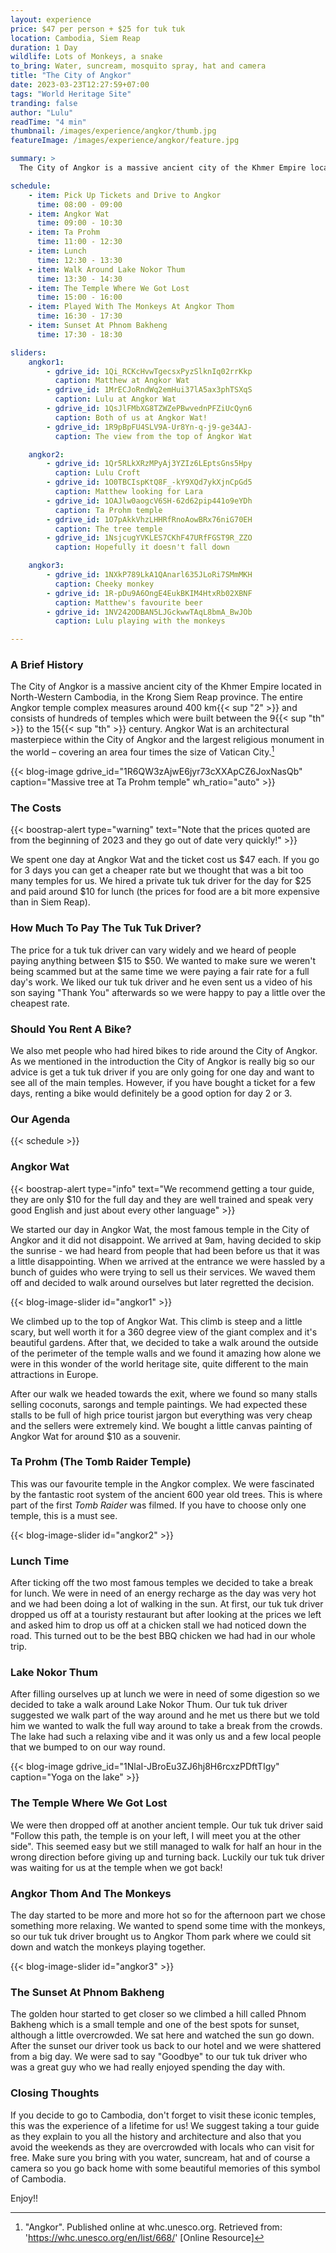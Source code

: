 ```yaml
---
layout: experience
price: $47 per person + $25 for tuk tuk
location: Cambodia, Siem Reap
duration: 1 Day
wildlife: Lots of Monkeys, a snake
to_bring: Water, suncream, mosquito spray, hat and camera
title: "The City of Angkor"
date: 2023-03-23T12:27:59+07:00
tags: "World Heritage Site"
tranding: false
author: "Lulu"
readTime: "4 min"
thumbnail: /images/experience/angkor/thumb.jpg
featureImage: /images/experience/angkor/feature.jpg

summary: >
  The City of Angkor is a massive ancient city of the Khmer Empire located in North-Western Cambodia, in the Krong Siem Reap province. 

schedule:
    - item: Pick Up Tickets and Drive to Angkor
      time: 08:00 - 09:00
    - item: Angkor Wat
      time: 09:00 - 10:30
    - item: Ta Prohm
      time: 11:00 - 12:30
    - item: Lunch
      time: 12:30 - 13:30
    - item: Walk Around Lake Nokor Thum
      time: 13:30 - 14:30
    - item: The Temple Where We Got Lost
      time: 15:00 - 16:00
    - item: Played With The Monkeys At Angkor Thom
      time: 16:30 - 17:30
    - item: Sunset At Phnom Bakheng
      time: 17:30 - 18:30

sliders:
    angkor1:
        - gdrive_id: 1Qi_RCKcHvwTgecsxPyzSlknIq02rrKkp
          caption: Matthew at Angkor Wat
        - gdrive_id: 1MrECJoRndWq2emHui37lA5ax3phTSXqS
          caption: Lulu at Angkor Wat
        - gdrive_id: 1QsJlFMbXG8TZWZePBwvednPFZiUcQyn6
          caption: Both of us at Angkor Wat!
        - gdrive_id: 1R9pBpFU4SLV9A-Ur8Yn-q-j9-ge34AJ-
          caption: The view from the top of Angkor Wat

    angkor2:
        - gdrive_id: 1Qr5RLkXRzMPyAj3YZIz6LEptsGns5Hpy
          caption: Lulu Croft
        - gdrive_id: 1O0TBCIspKtQ8F_-kY9XQd7ykXjnCpGd5
          caption: Matthew looking for Lara
        - gdrive_id: 1OAJlw0aogcV6SH-62d62pip441o9eYDh
          caption: Ta Prohm temple
        - gdrive_id: 1O7pAkkVhzLHHRfRnoAowBRx76niG70EH
          caption: The tree temple
        - gdrive_id: 1NsjcugYVKLES7CKhF47URfFGST9R_ZZO
          caption: Hopefully it doesn't fall down

    angkor3:
        - gdrive_id: 1NXkP789LkA1QAnarl635JLoRi7SMmMKH
          caption: Cheeky monkey 
        - gdrive_id: 1R-pDu9A6OngE4EukBKIM4HtxRb02XBNF
          caption: Matthew's favourite beer
        - gdrive_id: 1NV242ODBAN5LJGckwwTAqL8bmA_BwJOb
          caption: Lulu playing with the monkeys

---
```


### A Brief History

The City of Angkor is a massive ancient city of the Khmer Empire located in North-Western Cambodia, in the Krong Siem Reap province. The entire Angkor temple complex measures around 400 km{{< sup "2" >}} and consists of hundreds of temples which were built between the 9{{< sup "th" >}} to the 15{{< sup "th" >}} century. Angkor Wat is an architectural masterpiece within the City of Angkor and the largest religious monument in the world – covering an area four times the size of Vatican City.[^1]

{{< blog-image gdrive_id="1R6QW3zAjwE6jyr73cXXApCZ6JoxNasQb" caption="Massive tree at Ta Prohm temple" wh_ratio="auto" >}}

### The Costs

{{< boostrap-alert type="warning" text="Note that the prices quoted are from the beginning of 2023 and they go out of date very quickly!" >}}

We spent one day at Angkor Wat and the ticket cost us $47 each. If you go for 3 days you can get a cheaper rate but we thought that was a bit too many temples for us. We hired a private tuk tuk driver for the day for $25 and paid around $10 for lunch (the prices for food are a bit more expensive than in Siem Reap).

### How Much To Pay The Tuk Tuk Driver?

The price for a tuk tuk driver can vary widely and we heard of people paying anything between $15 to $50. We wanted to make sure we weren't being scammed but at the same time we were paying a fair rate for a full day's work. We liked our tuk tuk driver and he even sent us a video of his son saying "Thank You" afterwards so we were happy to pay a little over the cheapest rate.

### Should You Rent A Bike?

We also met people who had hired bikes to ride around the City of Angkor. As we mentioned in the introduction the City of Angkor is really big so our advice is get a tuk tuk driver if you are only going for one day and want to see all of the main temples. However, if you have bought a ticket for a few days, renting a bike would definitely be a good option for day 2 or 3.

### Our Agenda

{{< schedule >}}

### Angkor Wat

{{< boostrap-alert type="info" text="We recommend getting a tour guide, they are only $10 for the full day and they are well trained and speak very good English and just about every other language" >}}

We started our day in Angkor Wat, the most famous temple in the City of Angkor and it did not disappoint. We arrived at 9am, having decided to skip the sunrise - we had heard from people that had been before us that it was a little disappointing. When we arrived at the entrance we were hassled by a bunch of guides who were trying to sell us their services. We waved them off and decided to walk around ourselves but later regretted the decision.

{{< blog-image-slider id="angkor1" >}}

We climbed up to the top of Angkor Wat. This climb is steep and a little scary, but well worth it for a 360 degree view of the giant complex and it's beautiful gardens. After that, we decided to take a walk around the outside of the perimeter of the temple walls and we found it amazing how alone we were in this wonder of the world heritage site, quite different to the main attractions in Europe.

After our walk we headed towards the exit, where we found so many stalls selling coconuts, sarongs and temple paintings. We had expected these stalls to be full of high price tourist jargon but everything was very cheap and the sellers were extremely kind. We bought a little canvas painting of Angkor Wat for around $10 as a souvenir.
### Ta Prohm (The Tomb Raider Temple)

This was our favourite temple in the Angkor complex. We were fascinated by the fantastic root system of the ancient 600 year old trees. This is where part of the first *Tomb Raider* was filmed. If you have to choose only one temple, this is a must see.

{{< blog-image-slider id="angkor2" >}}

### Lunch Time

After ticking off the two most famous temples we decided to take a break for lunch. We were in need of an energy recharge as the day was very hot and we had been doing a lot of walking in the sun. At first, our tuk tuk driver dropped us off at a touristy restaurant but after looking at the prices we left and asked him to drop us off at a chicken stall we had noticed down the road. This turned out to be the best BBQ chicken we had had in our whole trip.

### Lake Nokor Thum

After filling ourselves up at lunch we were in need of some digestion so we decided to take a walk around Lake Nokor Thum. Our tuk tuk driver suggested we walk part of the way around and he met us there but we told him we wanted to walk the full way around to take a break from the crowds. The lake had such a relaxing vibe and it was only us and a few local people that we bumped to on our way round.

{{< blog-image gdrive_id="1NlaI-JBroEu3ZJ6hj8H6rcxzPDftTIgy" caption="Yoga on the lake" >}}

### The Temple Where We Got Lost

We were then dropped off at another ancient temple. Our tuk tuk driver said "Follow this path, the temple is on your left, I will meet you at the other side". This seemed easy but we still managed to walk for half an hour in the wrong direction before giving up and turning back. Luckily our tuk tuk driver was waiting for us at the temple when we got back!

### Angkor Thom And The Monkeys

The day started to be more and more hot so for the afternoon part we chose something more relaxing. We wanted to spend some time with the monkeys, so our tuk tuk driver brought us to Angkor Thom park where we could sit down and watch the monkeys playing together.

{{< blog-image-slider id="angkor3" >}}

### The Sunset At Phnom Bakheng

The golden hour started to get closer so we climbed a hill called Phnom Bakheng which is a small temple and  one of the best spots for sunset, although a little overcrowded. We sat here and watched the sun go down. After the sunset our driver took us back to our hotel and we were shattered from a big day. We were sad to say "Goodbye" to our tuk tuk driver who was a great guy who we had really enjoyed spending the day with.

### Closing Thoughts

If you decide to go to Cambodia, don't forget to visit these iconic temples, this was the experience of a lifetime for us! We suggest taking a tour guide as they explain to you all the history and architecture and also that you avoid the weekends as they are overcrowded with locals who can visit for free. Make sure you bring with you water, suncream, hat and of course a camera so you go back home with some beautiful memories of this symbol of Cambodia.

Enjoy!!

<!-- Citations -->
[^1]: "Angkor". Published online at whc.unesco.org. Retrieved from: 'https://whc.unesco.org/en/list/668/' [Online Resource]
